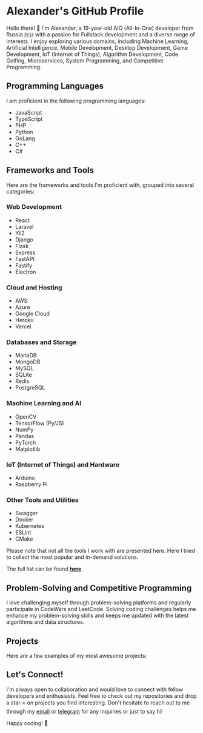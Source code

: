 # Alexander's GitHub Profile

Hello there! 👋 I'm Alexander, a 19-year-old AIO (All-In-One) developer from Russia 🇷🇺 with a passion for Fullstack development and a diverse range of interests. I enjoy exploring various domains, including Machine Learning, Artificial Intelligence, Mobile Development, Desktop Development, Game Development, IoT (Internet of Things), Algorithm Development, Code Golfing, Microservices, System Programming, and Competitive Programming.

## Programming Languages

I am proficient in the following programming languages:

- JavaScript
- TypeScript
- PHP
- Python
- GoLang
- C++
- C#

## Frameworks and Tools

Here are the frameworks and tools I'm proficient with, grouped into several categories:

### Web Development

- React
- Laravel
- Yii2
- Django
- Flask
- Express
- FastAPI
- Fastify
- Electron

### Cloud and Hosting

- AWS
- Azure
- Google Cloud
- Heroku
- Vercel

### Databases and Storage

- MariaDB
- MongoDB
- MySQL
- SQLite
- Redis
- PostgreSQL

### Machine Learning and AI

- OpenCV
- TensorFlow (Py/JS)
- NumPy
- Pandas
- PyTorch
- Matplotlib

### IoT (Internet of Things) and Hardware

- Arduino
- Raspberry Pi

### Other Tools and Utilities

- Swagger
- Docker
- Kubernetes
- ESLint
- CMake

Please note that not all the tools I work with are presented here. Here I tried to collect the most popular and in-demand solutions.

The full list can be found [**here**]()


## Problem-Solving and Competitive Programming

I love challenging myself through problem-solving platforms and regularly participate in CodeWars and LeetCode. Solving coding challenges helps me enhance my problem-solving skills and keeps me updated with the latest algorithms and data structures.

## Projects

Here are a few examples of my most awesome projects:

<!-- ### Project 1: Awesome Web App

_Description:_ This web application, built using React and Express, helps users manage their tasks effectively. It features an intuitive user interface and seamless task tracking.

_Tech Stack:_ React, Express, MongoDB, Bootstrap

### Project 2: AI-Powered Image Classifier

_Description:_ An image classification system that utilizes a convolutional neural network (CNN) to recognize objects in images. It can accurately classify hundreds of different objects with high precision.

_Tech Stack:_ Python, TensorFlow, Keras, OpenCV

### Project 3: Game of Codes

_Description:_ An exciting multiplayer game where players compete to solve coding challenges in the shortest possible time. The platform supports real-time leaderboards and a fun interactive interface.

_Tech Stack:_ JavaScript, Node.js, Socket.io -->

## Let's Connect!

I'm always open to collaboration and would love to connect with fellow developers and enthusiasts. 
Feel free to check out my repositories and drop a star ⭐️ on projects you find interesting. 
Don't hesitate to reach out to me through my [email](mailto:morugar.shestack@internet.ru) or [telegram](https://t.me/MorugaShestak) for any inquiries or just to say hi!

Happy coding! 🚀